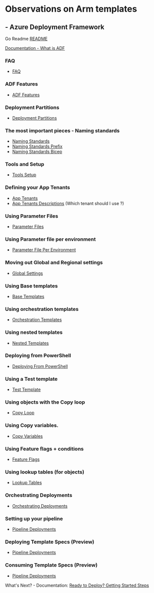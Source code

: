 #  Observations on Arm templates # 

## - Azure Deployment Framework ## 
Go Readme [README](../README.md)

[Documentation - What is ADF](./ADF.md)

### FAQ

- [FAQ](./FAQ.md)

### ADF Features

- [ADF Features](./ADF_Features.md)

### Deployment Partitions

- [Deployment Partitions](./Deployment_Partitions.md)

### The most important pieces - Naming standards

- [Naming Standards](./Naming_Standards.md)
- [Naming Standards Prefix](./Naming_Standards_Prefix.md)
- [Naming Standards Bicep](./Naming_Standards_Bicep.md)

### Tools and Setup

- [Tools Setup](./Tools_Setup.md)

### Defining your App Tenants

- [App Tenants](./App_Tenants.md)
- [App Tenants Descriptions](./App_Tenants_Descriptions.md) (Which tenant should I use ?)

### Using Parameter Files

- [Parameter Files](./Parameter_Files.md)

### Using Parameter file per environment

- [Parameter File Per Environment](./Parameter_File_Per_Environment.md)

### Moving out Global and Regional settings

- [Global Settings](./Global_Settings.md)

### Using Base templates

- [Base Templates](./Orchestration_Templates.md)

### Using orchestration templates

- [Orchestration Templates](./Orchestration_Templates.md)

### Using nested templates

- [Nested Templates](./Orchestration_Templates.md)

### Deploying from PowerShell

- [Deploying From PowerShell](./Deploying_From_PowerShell.md)

### Using a Test template

- [Test Template](./Test_Template.md)

### Using objects with the Copy loop

- [Copy Loop](./Copy_Loop.md)

### Using Copy variables.

- [Copy Variables](./Copy_Variables.md)

### Using Feature flags + conditions

- [Feature Flags](./Feature_Flags.md)

### Using lookup tables (for objects)

- [Lookup Tables](./Lookup_Tables.md)

### Orchestrating Deployments

- [Orchestrating Deployments](./Orchestrating_Deployments.md)

### Setting up your pipeline

- [Pipeline Deployments](./Pipeline_Deployments.md)

### Deploying Template Specs (Preview)

- [Pipeline Deployments](./Template_Specs.md)

### Consuming Template Specs (Preview)

- [Pipeline Deployments](./Template_Specs_Client.md)


What's Next? - Documentation: [Ready to Deploy? Getting Started Steps](./Getting_Started.md)
